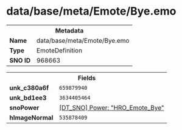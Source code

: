 <h1>data/base/meta/Emote/Bye.emo</h1><table><tr><th colspan="100%">Metadata</th></tr><tr><td><b>Name</b></td><td>data/base/meta/Emote/Bye.emo</td></tr><tr><td><b>Type</b></td><td>EmoteDefinition</td></tr><tr><td><b>SNO ID</b></td><td>968663</td></tr></table>

<table><tr><th colspan="100%">Fields</th></tr><tr><td><b>unk_c380a6f</b></td><td><code>659879940</code></td></tr><tr><td><b>unk_bd1ee3</b></td><td><code>3634405464</code></td></tr><tr><td><b>snoPower</b></td><td><a href="..\Power\HRO_Emote_Bye.pow.md">[DT_SNO] Power: "HRO_Emote_Bye"</a></td></tr><tr><td><b>hImageNormal</b></td><td><code>535878409</code></td></tr></table>

